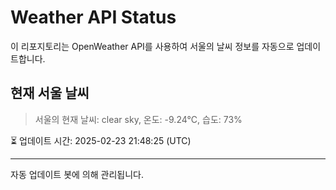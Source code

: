 
# Weather API Status

이 리포지토리는 OpenWeather API를 사용하여 서울의 날씨 정보를 자동으로 업데이트합니다.

## 현재 서울 날씨
> 서울의 현재 날씨: clear sky, 온도: -9.24°C, 습도: 73%

⏳ 업데이트 시간: 2025-02-23 21:48:25 (UTC)

---
자동 업데이트 봇에 의해 관리됩니다.
